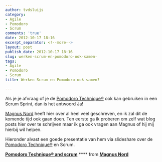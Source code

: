 ```yaml
---
author: tvdsluijs
category:
- Agile
- Pomodoro
- Scrum
comments: 'true'
date: 2012-10-17 18:16
excerpt_separator: <!--more-->
layout: post
publish_date: 2012-10-17 18:16
slug: werken-scrum-en-pomodoro-ook-samen-
tags:
- Agile
- Pomodoro
- Scrum
title: Werken Scrum en Pomodoro ook samen?

---
```

Als je je afvraag of je de [Pomodoro
Technique®](http://www.pomodorotechnique.com/) ook kan gebruiken in een Scrum
Sprint, dan is het antwoord Ja!

[Magnus Nord](http://www.devoteddeveloper.com/p/about.html) heeft hier over al
heel veel geschreven, en ik zal dit de komende tijd ook gaan doen. Ten eerste
ga ik proberen om zelf wat blog posts hier over te schrijven maar ik ga ook
vragen aan Magnus of hij mij hierbij wil helpen.

Hieronder alvast een goede presentatie van hem via slideshare over de
[Pomodoro Technique®](http://www.pomodorotechnique.com/) en Scrum.

[ **Pomodoro Technique® and
scrum**](//www.slideshare.net/devoteddeveloper/pomodoro-technique-and-scrum
"Pomodoro Technique® and scrum") **** from [**Magnus
Nord**](https://www.slideshare.net/devoteddeveloper)

